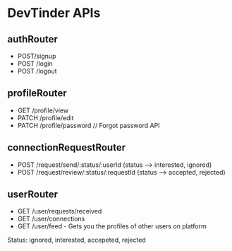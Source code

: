 # DevTinder APIs

## authRouter
- POST/signup
- POST /login
- POST /logout

## profileRouter
- GET /profile/view
- PATCH /profile/edit
- PATCH /profile/password   // Forgot password API

## connectionRequestRouter
- POST /request/send/:status/:userId    (status --> interested, ignored)
- POST /request/review/:status/:requestId   (status --> accepted, rejected)

## userRouter 
- GET /user/requests/received
- GET /user/connections
- GET /user/feed - Gets you the profiles of other users on platform


Status: ignored, interested, accepeted, rejected